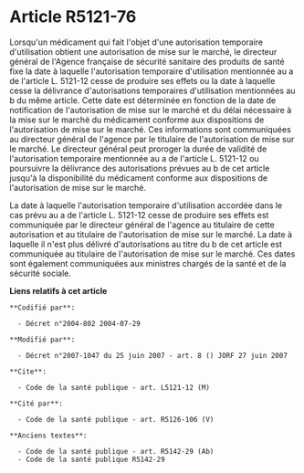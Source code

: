 # Article R5121-76

Lorsqu'un médicament qui fait l'objet d'une autorisation temporaire d'utilisation obtient une autorisation de mise sur le
marché, le directeur général de l'Agence française de sécurité sanitaire des produits de santé fixe la date à laquelle
l'autorisation temporaire d'utilisation mentionnée au a de l'article L. 5121-12 cesse de produire ses effets ou la date à
laquelle cesse la délivrance d'autorisations temporaires d'utilisation mentionnées au b du même article. Cette date est
déterminée en fonction de la date de notification de l'autorisation de mise sur le marché et du délai nécessaire à la mise
sur le marché du médicament conforme aux dispositions de l'autorisation de mise sur le marché. Ces informations sont
communiquées au directeur général de l'agence par le titulaire de l'autorisation de mise sur le marché. Le directeur général
peut proroger la durée de validité de l'autorisation temporaire mentionnée au a de l'article L. 5121-12 ou poursuivre la
délivrance des autorisations prévues au b de cet article jusqu'à la disponibilité du médicament conforme aux dispositions de
l'autorisation de mise sur le marché.

La date à laquelle l'autorisation temporaire d'utilisation accordée dans le cas prévu au a de l'article L. 5121-12 cesse de
produire ses effets est communiquée par le directeur général de l'agence au titulaire de cette autorisation et au titulaire
de l'autorisation de mise sur le marché. La date à laquelle il n'est plus délivré d'autorisations au titre du b de cet
article est communiquée au titulaire de l'autorisation de mise sur le marché. Ces dates sont également communiquées aux
ministres chargés de la santé et de la sécurité sociale.

**Liens relatifs à cet article**

	**Codifié par**:

	  - Décret n°2004-802 2004-07-29

	**Modifié par**:

	  - Décret n°2007-1047 du 25 juin 2007 - art. 8 () JORF 27 juin 2007

	**Cite**:

	  - Code de la santé publique - art. L5121-12 (M)

	**Cité par**:

	  - Code de la santé publique - art. R5126-106 (V)

	**Anciens textes**:

	  - Code de la santé publique - art. R5142-29 (Ab)
	  - Code de la santé publique R5142-29
